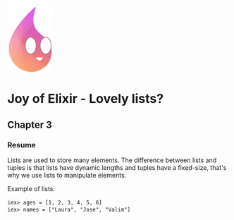 <img src="../.github/docs/logo.png" height="150"/>

# Joy of Elixir - Lovely lists?
## Chapter 3

### Resume

Lists are used to store many elements. The difference between lists and tuples is that lists
have dynamic lengths and tuples have a fixed-size, that's why we use lists to manipulate elements.

Example of lists:

```
iex> ages = [1, 2, 3, 4, 5, 6]
iex> names = ["Laura", "Jose", "Valim"]
```
